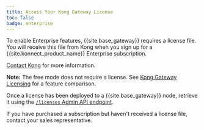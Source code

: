 ```yaml
---
title: Access Your Kong Gateway License
toc: false
badge: enterprise
---
```


To enable Enterprise features, {{site.base_gateway}} requires a license file.
You will receive this file from Kong when you sign up for a
{{site.konnect_product_name}} Enterprise subscription.

[Contact Kong](https://konghq.com/get-started/) for more information.

<div class="alert alert-ee blue">
<b>Note:</b> The free mode does not require a license. See
<a href="/enterprise/{{page.kong_version}}/deployment/licensing">Kong Gateway Licensing</a>
for a feature comparison.
</div>

Once a license has been deployed to a {{site.base_gateway}} node, retrieve it
using the [`/licenses` Admin API endpoint](/enterprise/{{page.kong_version}}/admin-api/licenses/examples).

If you have purchased a subscription but haven't received a license file,
contact your sales representative.
